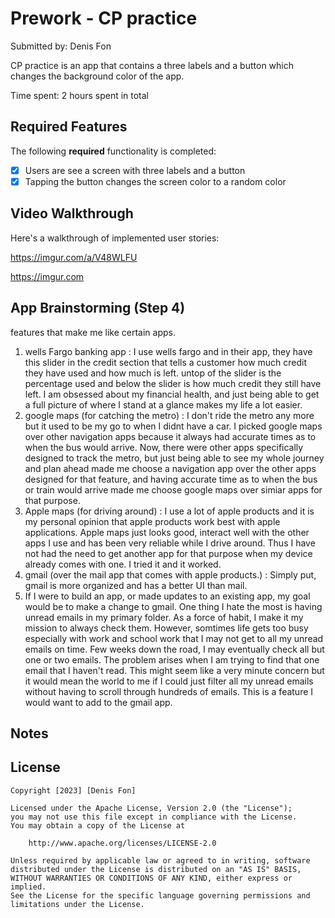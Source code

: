 # Prework - CP practice

Submitted by: Denis Fon

CP practice is an app that contains a three labels and a button which changes the background color of the app.

Time spent: 2 hours spent in total

## Required Features

The following **required** functionality is completed:

- [x] Users are see a screen with three labels and a button
- [x] Tapping the button changes the screen color to a random color
 
## Video Walkthrough

Here's a walkthrough of implemented user stories:

https://imgur.com/a/V48WLFU

<!-- Replace this with whatever GIF tool you used! -->
https://imgur.com

## App Brainstorming (Step 4)
features that make me like certain apps.
1) wells Fargo banking app : I use wells fargo and in their app, they have this slider in the credit section that tells a customer how much credit they have used and how much is left. untop of the slider is the percentage used and below the slider is how much credit they still have left. I am obsessed about my financial health, and just being able to get a full picture of where I stand at a glance makes my life a lot easier.
2) google maps (for catching the metro) : I don't ride the metro any more but it used to be my go to when I didnt have a car. I picked google maps over other navigation apps because it always had accurate times as to when the bus would arrive. Now, there were other apps specifically designed to track the metro, but just being able to see my whole journey and plan ahead made me choose a navigation app over the other apps designed for that feature, and having accurate time as to when the bus or train would arrive made me choose google maps over simiar apps for that purpose.
3) Apple maps (for driving around) : I use a lot of apple products and it is my personal opinion that apple products work best with apple applications. Apple maps just looks good, interact well with the other apps I use and has been very reliable while I drive around. Thus I have not had the need to get another app for that purpose when my device already comes with one. I tried it and it worked.
4) gmail (over the mail app that comes with apple products.) : Simply put, gmail is more organized and has a better UI than mail.
5) If I were to build an app, or made updates to an existing app, my goal would be to make a change to gmail. One thing I hate the most is having unread emails in my primary folder. As a force of habit, I make it my mission to always check them. However, somtimes life gets too busy especially with work and school work that I may not get to all my unread emails on time. Few weeks down the road, I may eventually check all but one or two emails. The problem arises when I am trying to find that one email that I haven't read. This might seem like a very minute concern but it would mean the world to me if I could just filter all my unread emails without having to scroll through hundreds of emails. This is a feature I would want to add to the gmail app.

## Notes

## License

    Copyright [2023] [Denis Fon]

    Licensed under the Apache License, Version 2.0 (the "License");
    you may not use this file except in compliance with the License.
    You may obtain a copy of the License at

        http://www.apache.org/licenses/LICENSE-2.0

    Unless required by applicable law or agreed to in writing, software
    distributed under the License is distributed on an "AS IS" BASIS,
    WITHOUT WARRANTIES OR CONDITIONS OF ANY KIND, either express or implied.
    See the License for the specific language governing permissions and
    limitations under the License.
